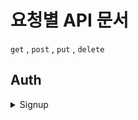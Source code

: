 # 요청별 API 문서
`get` , `post` , `put` , `delete`

## Auth

<details>
<summary>Signup</summary>
<div markdown="1">       
  
  ### Request

  ```jsx
  POST
  /auth/signup HTTP/1.1

  {
    access_token : 'token',
    social_type : 'kakao,google,apple'
  }
  ```

  ### Response

  ```jsx
  Success

  {
    data: {
      social_id: string,
      user_name: string,
      social_type: string,
      profile_img: string,
      profile_color: null,
    }
  }

  Faild

  {
    Error: parameter
  }
  ```
  </div>
  </details>
